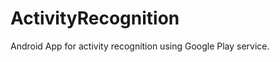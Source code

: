 ActivityRecognition
===================

Android App for activity recognition using Google Play service.
